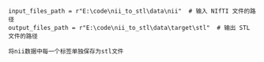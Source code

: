     input_files_path = r"E:\code\nii_to_stl\data\nii"  # 输入 NIfTI 文件的路径
    output_files_path = r"E:\code\nii_to_stl\data\target\stl"  # 输出 STL 文件的路径

    将nii数据中每一个标签单独保存为stl文件
